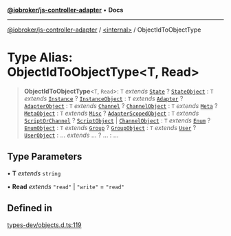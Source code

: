 [**@iobroker/js-controller-adapter**](../../README.md) • **Docs**

***

[@iobroker/js-controller-adapter](../../globals.md) / [\<internal\>](../README.md) / ObjectIdToObjectType

# Type Alias: ObjectIdToObjectType\<T, Read\>

> **ObjectIdToObjectType**\<`T`, `Read`\>: `T` *extends* [`State`](State.md) ? [`StateObject`](../interfaces/StateObject.md) : `T` *extends* [`Instance`](Instance.md) ? [`InstanceObject`](../interfaces/InstanceObject.md) : `T` *extends* [`Adapter`](Adapter.md) ? [`AdapterObject`](../interfaces/AdapterObject.md) : `T` *extends* [`Channel`](Channel.md) ? [`ChannelObject`](../interfaces/ChannelObject.md) : `T` *extends* [`Meta`](Meta.md) ? [`MetaObject`](../interfaces/MetaObject.md) : `T` *extends* [`Misc`](Misc.md) ? [`AdapterScopedObject`](AdapterScopedObject.md) : `T` *extends* [`ScriptOrChannel`](ScriptOrChannel.md) ? [`ScriptObject`](../interfaces/ScriptObject.md) \| [`ChannelObject`](../interfaces/ChannelObject.md) : `T` *extends* [`Enum`](Enum.md) ? [`EnumObject`](../interfaces/EnumObject.md) : `T` *extends* [`Group`](Group.md) ? [`GroupObject`](../interfaces/GroupObject.md) : `T` *extends* [`User`](User.md) ? [`UserObject`](../interfaces/UserObject.md) : ... *extends* ... ? ... : ...

## Type Parameters

• **T** *extends* `string`

• **Read** *extends* `"read"` \| `"write"` = `"read"`

## Defined in

[types-dev/objects.d.ts:119](https://github.com/ioBroker/ioBroker.js-controller/blob/b50a278725d350a15d2e89556fee6afed5154f0b/packages/types-dev/objects.d.ts#L119)
